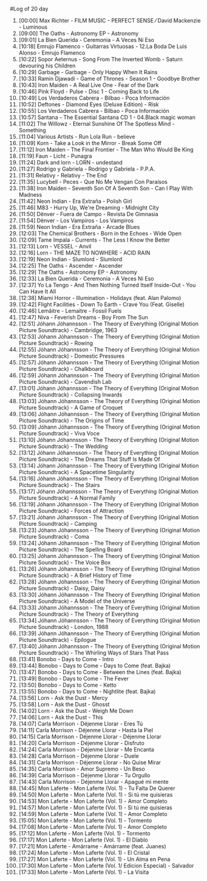 #Log of 20 day

1. [00:00] Max Richter - FILM MUSIC - PERFECT SENSE ⁄ David Mackenzie - Luminous
1. [09:00] The Oaths - Astronomy EP - Astronomy
1. [09:01] La Bien Querida - Ceremonia - A Veces Ni Eso
1. [10:18] Emrujo Flamenco - Guitarras Virtuosas - 12.La Boda De Luis Alonso - Emrujo Flamenco
1. [10:22] Sopor Aeternus - Song From The Inverted Womb - Saturn devouring his Children
1. [10:29] Garbage - Garbage - Only Happy When It Rains
1. [10:33] Ramin Djawadi - Game of Thrones - Season 1 - Goodbye Brother
1. [10:43] Iron Maiden - A Real Live One - Fear of the Dark
1. [10:46] Pink Floyd - Pulse - Disc 1 - Coming Back to Life
1. [10:49] Los Verdaderos Cabrera - Bilbao - Poca Información
1. [10:52] Deftones - Diamond Eyes (Deluxe Edition) - Risk
1. [10:55] Los Verdaderos Cabrera - Bilbao - Poca Información
1. [10:57] Santana - The Essential Santana CD 1 - 04.Black magic woman
1. [11:02] The Willowz - Eternal Sunshine Of The Spotless Mind - Something
1. [11:04] Various Artists - Run Lola Run - believe
1. [11:09] Korn - Take a Look in the Mirror - Break Some Off
1. [11:12] Iron Maiden - The Final Frontier - The Man Who Would Be King
1. [11:19] Faun - Licht - Punagra
1. [11:24] Dark and lorn - LORN - undestand
1. [11:27] Rodrigo y Gabriela - Rodrigo y Gabriela - P.P.A.
1. [11:31] Relativy - Relativy - The End
1. [11:35] Lucybell - Peces - Que No Me Vengan Con Paraísos
1. [11:38] Iron Maiden - Seventh Son Of A Seventh Son - Can I Play With Madness
1. [11:42] Neon Indian - Era Extraña - Polish Girl
1. [11:46] M83 - Hurry Up, We're Dreaming - Midnight City
1. [11:50] Dënver - Fuera de Campo - Revista De Gimnasia
1. [11:54] Dënver - Los Vampiros - Los Vampiros
1. [11:59] Neon Indian - Era Extraña - Arcade Blues
1. [12:03] The Chemical Brothers - Born in the Echoes - Wide Open
1. [12:09] Tame Impala - Currents - The Less I Know the Better
1. [12:13] Lorn - VESSEL - Anvil
1. [12:16] Lorn - THE MAZE TO NOWHERE - ACID RAIN
1. [12:19] Neon Indian - Slumlord - Slumlord
1. [12:25] The Oaths - Ascender - Ascender
1. [12:29] The Oaths - Astronomy EP - Astronomy
1. [12:33] La Bien Querida - Ceremonia - A Veces Ni Eso
1. [12:37] Yo La Tengo - And Then Nothing Turned Itself Inside-Out - You Can Have It All
1. [12:38] Miami Horror - Illumination - Holidays (feat. Alan Palomo)
1. [12:42] Flight Facilities - Down To Earth - Crave You (Feat. Giselle)
1. [12:46] Lemâitre - Lemaitre - Fossil Fuels
1. [12:47] Niva - Feverish Dreams - Boy From The Sun
1. [12:51] Jóhann Jóhannsson - The Theory of Everything (Original Motion Picture Soundtrack) - Cambridge, 1963
1. [12:53] Jóhann Jóhannsson - The Theory of Everything (Original Motion Picture Soundtrack) - Rowing
1. [12:55] Jóhann Jóhannsson - The Theory of Everything (Original Motion Picture Soundtrack) - Domestic Pressures
1. [12:57] Jóhann Jóhannsson - The Theory of Everything (Original Motion Picture Soundtrack) - Chalkboard
1. [12:59] Jóhann Jóhannsson - The Theory of Everything (Original Motion Picture Soundtrack) - Cavendish Lab
1. [13:01] Jóhann Jóhannsson - The Theory of Everything (Original Motion Picture Soundtrack) - Collapsing Inwards
1. [13:03] Jóhann Jóhannsson - The Theory of Everything (Original Motion Picture Soundtrack) - A Game of Croquet
1. [13:06] Jóhann Jóhannsson - The Theory of Everything (Original Motion Picture Soundtrack) - The Origins of Time
1. [13:09] Jóhann Jóhannsson - The Theory of Everything (Original Motion Picture Soundtrack) - Viva Voce
1. [13:10] Jóhann Jóhannsson - The Theory of Everything (Original Motion Picture Soundtrack) - The Wedding
1. [13:12] Jóhann Jóhannsson - The Theory of Everything (Original Motion Picture Soundtrack) - The Dreams That Stuff Is Made Of
1. [13:14] Jóhann Jóhannsson - The Theory of Everything (Original Motion Picture Soundtrack) - A Spacetime Singularity
1. [13:16] Jóhann Jóhannsson - The Theory of Everything (Original Motion Picture Soundtrack) - The Stairs
1. [13:17] Jóhann Jóhannsson - The Theory of Everything (Original Motion Picture Soundtrack) - A Normal Family
1. [13:19] Jóhann Jóhannsson - The Theory of Everything (Original Motion Picture Soundtrack) - Forces of Attraction
1. [13:21] Jóhann Jóhannsson - The Theory of Everything (Original Motion Picture Soundtrack) - Camping
1. [13:23] Jóhann Jóhannsson - The Theory of Everything (Original Motion Picture Soundtrack) - Coma
1. [13:24] Jóhann Jóhannsson - The Theory of Everything (Original Motion Picture Soundtrack) - The Spelling Board
1. [13:25] Jóhann Jóhannsson - The Theory of Everything (Original Motion Picture Soundtrack) - The Voice Box
1. [13:26] Jóhann Jóhannsson - The Theory of Everything (Original Motion Picture Soundtrack) - A Brief History of Time
1. [13:28] Jóhann Jóhannsson - The Theory of Everything (Original Motion Picture Soundtrack) - Daisy, Daisy
1. [13:30] Jóhann Jóhannsson - The Theory of Everything (Original Motion Picture Soundtrack) - A Model of the Universe
1. [13:33] Jóhann Jóhannsson - The Theory of Everything (Original Motion Picture Soundtrack) - The Theory of Everything
1. [13:34] Jóhann Jóhannsson - The Theory of Everything (Original Motion Picture Soundtrack) - London, 1988
1. [13:39] Jóhann Jóhannsson - The Theory of Everything (Original Motion Picture Soundtrack) - Epilogue
1. [13:40] Jóhann Jóhannsson - The Theory of Everything (Original Motion Picture Soundtrack) - The Whirling Ways of Stars That Pass
1. [13:41] Bonobo - Days to Come - Intro
1. [13:44] Bonobo - Days to Come - Days to Come (feat. Bajka)
1. [13:47] Bonobo - Days to Come - Between the Lines (feat. Bajka)
1. [13:49] Bonobo - Days to Come - The Fever
1. [13:50] Bonobo - Days to Come - Ketto
1. [13:55] Bonobo - Days to Come - Nightlite (feat. Bajka)
1. [13:56] Lorn - Ask the Dust - Mercy
1. [13:58] Lorn - Ask the Dust - Ghosst
1. [14:02] Lorn - Ask the Dust - Weigh Me Down
1. [14:06] Lorn - Ask the Dust - This
1. [14:07] Carla Morrison - Déjenme Llorar - Eres Tú
1. [14:11] Carla Morrison - Déjenme Llorar - Hasta la Piel
1. [14:15] Carla Morrison - Déjenme Llorar - Déjenme Llorar
1. [14:20] Carla Morrison - Déjenme Llorar - Disfruto
1. [14:24] Carla Morrison - Déjenme Llorar - Me Encanta
1. [14:28] Carla Morrison - Déjenme Llorar - Duele
1. [14:31] Carla Morrison - Déjenme Llorar - No Quise Mirar
1. [14:35] Carla Morrison - Amor Supremo - Un Beso
1. [14:39] Carla Morrison - Déjenme Llorar - Tu Orgullo
1. [14:43] Carla Morrison - Déjenme Llorar - Apagué mi mente
1. [14:45] Mon Laferte - Mon Laferte (Vol. 1) - Tu Falta De Querer
1. [14:50] Mon Laferte - Mon Laferte (Vol. 1) - Si tú me quisieras
1. [14:53] Mon Laferte - Mon Laferte (Vol. 1) - Amor Completo
1. [14:57] Mon Laferte - Mon Laferte (Vol. 1) - Si tú me quisieras
1. [14:59] Mon Laferte - Mon Laferte (Vol. 1) - Amor Completo
1. [15:05] Mon Laferte - Mon Laferte (Vol. 1) - Tormento
1. [17:08] Mon Laferte - Mon Laferte (Vol. 1) - Amor Completo
1. [17:12] Mon Laferte - Mon Laferte (Vol. 1) - Tormento
1. [17:17] Mon Laferte - Mon Laferte (Vol. 1) - El Diablo
1. [17:21] Mon Laferte - Amárrame - Amárrame (feat. Juanes)
1. [17:24] Mon Laferte - Mon Laferte (Vol. 1) - El Cristal
1. [17:27] Mon Laferte - Mon Laferte (Vol. 1) - Un Alma en Pena
1. [17:30] Mon Laferte - Mon Laferte (Vol. 1/ Edicion Especial) - Salvador
1. [17:33] Mon Laferte - Mon Laferte (Vol. 1) - La Visita
